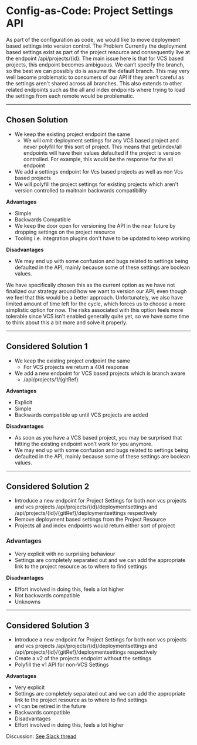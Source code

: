 # Config-as-Code: Project Settings API

As part of the configuration as code, we would like to move deployment based settings into version control.
The Problem
Currently the deployment based settings exist as part of the project resource and consequently live at the endpoint /api/projects/{id}. The main issue here is that for VCS based projects, this endpoint becomes ambiguous. We can’t specify the branch, so the best we can possibly do is assume the default branch. This may very well become problematic to consumers of our API if they aren’t careful as the settings aren't shared across all branches. This also extends to other related endpoints such as the all and index endpoints where trying to load the settings from each remote would be problematic.

---

## Chosen Solution
- We keep the existing project endpoint the same
  - We will omit deployment settings for any VCS based project and never polyfill for this sort of project. This means that get/index/all endpoints will have their values defaulted if the project is version controlled. For example, this would be the response for the all endpoint
- We add a settings endpoint for Vcs based projects as well as non Vcs based projects
- We will polyfill the project settings for existing projects which aren't version controlled to maitnain backwards compatibility

**Advantages**
- Simple
- Backwards Compatible
- We keep the door open for versioning the API in the near future by dropping settings on the project resource
- Tooling i.e. integration plugins don't have to be updated to keep working

**Disadvantages**
- We may end up with some confusion and bugs related to settings being defaulted in the API, mainly because some of these settings are boolean values.

We have specifically chosen this as the current option as we have not finalized our strategy around how we want to version our API, even though we feel that this would be a better approach. Unfortunately, we also have limited amount of time left for the cycle, which forces us to choose a more simplistic option for now. The risks associated with this option feels more tolerable since VCS isn't enabled generally quite yet, so we have some time to think about this a bit more and solve it properly.

___


## Considered Solution 1
- We keep the existing project endpoint the same
  - For VCS projects we return a 404 response
- We add a new endpoint for VCS based projects which is branch aware
  - /api/projects/1/{gitRef}

**Advantages**
- Explicit
- Simple
- Backwards compatible up until VCS projects are added

**Disadvantages**
- As soon as you have a VCS based project, you may be surprised that hitting the existing endpoint won’t work for you anymore.
- We may end up with some confusion and bugs related to settings being defaulted in the API, mainly because some of these settings are boolean values. 

---

## Considered Solution 2
- Introduce a new endpoint for Project Settings for both non vcs projects and vcs projects /api/projects/{id}/deploymentsettings and /api/projects/{id}/{gitRef}/deploymentsettings respectively
- Remove deployment based settings from the Project Resource
- Projects all and index endpoints would return either sort of project

### Advantages
- Very explicit with no surprising behaviour
- Settings are completely separated out and we can add the appropriate link to the project resource as to where to find settings

**Disadvantages**
- Effort involved in doing this, feels a lot higher
- Not backwards compatible
- Unknowns

---

## Considered Solution 3
- Introduce a new endpoint for Project Settings for both non vcs projects and vcs projects /api/projects/{id}/deploymentsettings and /api/projects/{id}/{gitRef}/deploymentsettings respectively
- Create a v2 of the projects endpoint without the settings
- Polyfill the v1 API for non-VCS Settings


**Advantages**
- Very explicit
- Settings are completely separated out and we can add the appropriate link to the project resource as to where to find settings
- v1 can be retired in the future
- Backwards compatible
- Disadvantages
- Effort involved in doing this, feels a lot higher


Discussion: [See Slack thread](https://octopusdeploy.slack.com/archives/C01AJE4K3T2/p1605158184218100)